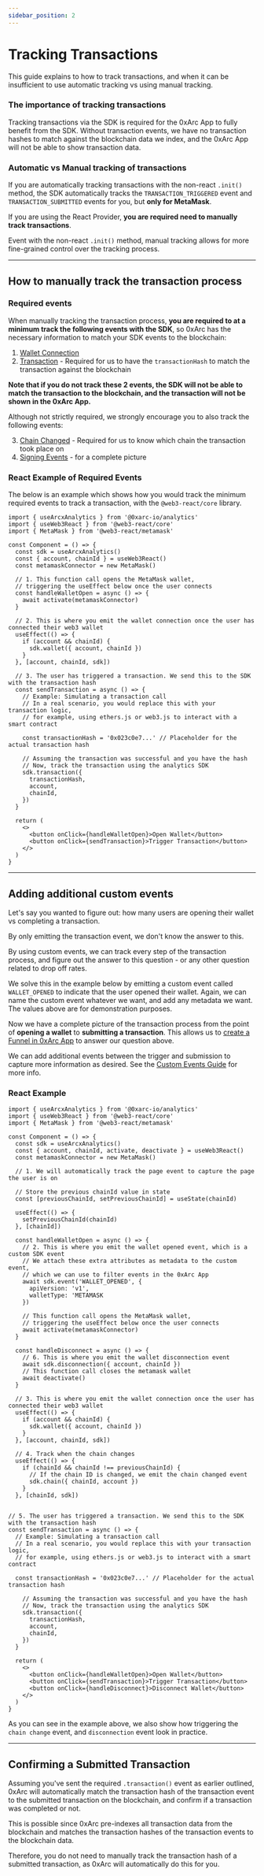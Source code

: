 ```yaml
---
sidebar_position: 2
---
```


# Tracking Transactions

This guide explains to how to track transactions, and when it can be insufficient to use automatic tracking vs using manual tracking.

### The importance of tracking transactions

Tracking transactions via the SDK is required for the 0xArc App to fully benefit from the SDK. Without transaction events, we have no transaction hashes to match against the blockchain data we index, and the 0xArc App will not be able to show transaction data.

### Automatic vs Manual tracking of transactions

<!-- For example, via the [ethers library](https://docs.ethers.org/v5/api/utils/transactions/) or whichever library you're using. -->

If you are automatically tracking transactions with the non-react `.init()` method, the SDK automatically tracks the `TRANSACTION_TRIGGERED` event and `TRANSACTION_SUBMITTED` events for you, but **only for MetaMask**.

If you are using the React Provider, **you are required need to manually track transactions**.

Event with the non-react `.init()` method, manual tracking allows for more fine-grained control over the tracking process.

---

## How to manually track the transaction process

### Required events

When manually tracking the transaction process, **you are required to at a minimum track the following events with the SDK**, so 0xArc has the necessary information to match your SDK events to the blockchain:

1. [Wallet Connection](/tracking/wallet)
2. [Transaction](/tracking/transaction) - Required for us to have the `transactionHash` to match the transaction against the blockchain

**Note that if you do not track these 2 events, the SDK will not be able to match the transaction to the blockchain, and the transaction will not be shown in the 0xArc App.**

Although not strictly required, we strongly encourage you to also track the following events:

3. [Chain Changed](/tracking/chain) - Required for us to know which chain the transaction took place on
4. [Signing Events](/tracking/signature) - for a complete picture

### React Example of Required Events

The below is an example which shows how you would track the minimum required events to track a transaction, with the `@web3-react/core` library.

```tsx
import { useArcxAnalytics } from '@0xarc-io/analytics'
import { useWeb3React } from '@web3-react/core'
import { MetaMask } from '@web3-react/metamask'

const Component = () => {
  const sdk = useArcxAnalytics()
  const { account, chainId } = useWeb3React()
  const metamaskConnector = new MetaMask()

  // 1. This function call opens the MetaMask wallet,
  // triggering the useEffect below once the user connects
  const handleWalletOpen = async () => {
    await activate(metamaskConnector)
  }

  // 2. This is where you emit the wallet connection once the user has connected their web3 wallet
  useEffect(() => {
    if (account && chainId) {
      sdk.wallet({ account, chainId })
    }
  }, [account, chainId, sdk])

  // 3. The user has triggered a transaction. We send this to the SDK with the transaction hash
  const sendTransaction = async () => {
    // Example: Simulating a transaction call
    // In a real scenario, you would replace this with your transaction logic,
    // for example, using ethers.js or web3.js to interact with a smart contract

    const transactionHash = '0x023c0e7...' // Placeholder for the actual transaction hash

    // Assuming the transaction was successful and you have the hash
    // Now, track the transaction using the analytics SDK
    sdk.transaction({
      transactionHash,
      account,
      chainId,
    })
  }

  return (
    <>
      <button onClick={handleWalletOpen}>Open Wallet</button>
      <button onClick={sendTransaction}>Trigger Transaction</button>
    </>
  )
}
```

---

## Adding additional custom events

Let's say you wanted to figure out: how many users are opening their wallet vs completing a transaction.

By only emitting the transaction event, we don't know the answer to this.

By using custom events, we can track every step of the transaction process, and figure out the answer to this question - or any other question related to drop off rates.

We solve this in the example below by emitting a custom event called `WALLET_OPENED` to indicate that the user opened their wallet. Again, we can name the custom event whatever we want, and add any metadata we want. The values above are for demonstration purposes.

Now we have a complete picture of the transaction process from the point of **opening a wallet** to **submitting a transaction**. This allows us to [create a Funnel in 0xArc App](/guides/custom-events#custom-events-and-funnels) to answer our question above.

We can add additional events between the trigger and submission to capture more information as desired. See the [Custom Events Guide](/guides/custom-events) for more info.

### React Example

```tsx
import { useArcxAnalytics } from '@0xarc-io/analytics'
import { useWeb3React } from '@web3-react/core'
import { MetaMask } from '@web3-react/metamask'

const Component = () => {
  const sdk = useArcxAnalytics()
  const { account, chainId, activate, deactivate } = useWeb3React()
  const metamaskConnector = new MetaMask()

  // 1. We will automatically track the page event to capture the page the user is on

  // Store the previous chainId value in state
  const [previousChainId, setPreviousChainId] = useState(chainId)

  useEffect(() => {
    setPreviousChainId(chainId)
  }, [chainId])

  const handleWalletOpen = async () => {
    // 2. This is where you emit the wallet opened event, which is a custom SDK event
    // We attach these extra attributes as metadata to the custom event,
    // which we can use to filter events in the 0xArc App
    await sdk.event('WALLET_OPENED', {
      apiVersion: 'v1',
      walletType: 'METAMASK
    })

    // This function call opens the MetaMask wallet,
    // triggering the useEffect below once the user connects
    await activate(metamaskConnector)
  }

  const handleDisconnect = async () => {
    // 6. This is where you emit the wallet disconnection event
    await sdk.disconnection({ account, chainId })
    // This function call closes the metamask wallet
    await deactivate()
  }

  // 3. This is where you emit the wallet connection once the user has connected their web3 wallet
  useEffect(() => {
    if (account && chainId) {
      sdk.wallet({ account, chainId })
    }
  }, [account, chainId, sdk])

  // 4. Track when the chain changes
  useEffect(() => {
    if (chainId && chainId !== previousChainId) {
      // If the chain ID is changed, we emit the chain changed event
      sdk.chain({ chainId, account })
    }
  }, [chainId, sdk])


// 5. The user has triggered a transaction. We send this to the SDK with the transaction hash
const sendTransaction = async () => {
  // Example: Simulating a transaction call
  // In a real scenario, you would replace this with your transaction logic,
  // for example, using ethers.js or web3.js to interact with a smart contract

  const transactionHash = '0x023c0e7...' // Placeholder for the actual transaction hash

    // Assuming the transaction was successful and you have the hash
    // Now, track the transaction using the analytics SDK
    sdk.transaction({
      transactionHash,
      account,
      chainId,
    })
  }

  return (
    <>
      <button onClick={handleWalletOpen}>Open Wallet</button>
      <button onClick={sendTransaction}>Trigger Transaction</button>
      <button onClick={handleDisconnect}>Disconnect Wallet</button>
    </>
  )
}
```

As you can see in the example above, we also show how triggering the `chain change` event, and `disconnection` event look in practice.

---

## Confirming a Submitted Transaction

Assuming you've sent the required `.transaction()` event as earlier outlined, 0xArc will automatically match the transaction hash of the transaction event to the submitted transaction on the blockchain, and confirm if a transaction was completed or not.

This is possible since 0xArc pre-indexes all transaction data from the blockchain and matches the transaction hashes of the transaction events to the blockchain data.

Therefore, you do not need to manually track the transaction hash of a submitted transaction, as 0xArc will automatically do this for you.
